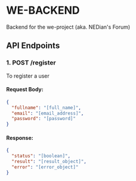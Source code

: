 # WE-BACKEND

Backend for the we-project (aka. NEDian's Forum)

## API Endpoints

### 1. POST /register

To register a user

#### Request Body:

```json
{
  "fullname": "[full_name]",
  "email": "[email_address]",
  "password": "[password]"
}
```

#### Response:

```json
{
  "status": "[boolean]",
  "result": "[result_object]",
  "error": "[error_object]"
}
```
